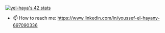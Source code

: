 [![yel-haya's 42 stats](https://badge.mediaplus.ma/black/yel-haya)](https://github.com/oakoudad/badge42)
- 📫 How to reach me: https://www.linkedin.com/in/youssef-el-hayany-697090336
<!--
**YouSsefElhIV/YouSsefElhIV** is a ✨ _special_ ✨ repository because its `README.md` (this file) appears on your GitHub profile.

Here are some ideas to get you started:

- 🔭 I’m currently working on ...
- 🌱 I’m currently learning ...
- 👯 I’m looking to collaborate on ...
- 🤔 I’m looking for help with ...
- 💬 Ask me about ...
- 📫 How to reach me: ...
- ⚡ Fun fact: ...
-->
